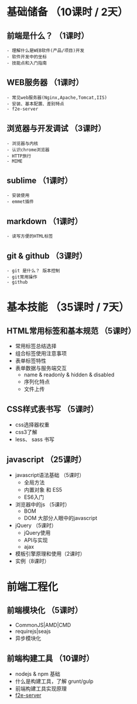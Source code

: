 
# 基础储备 （10课时 / 2天）

## 前端是什么？ （1课时）
	- 理解什么是WEB软件(产品/项目)开发
	- 软件开发中的坐标
	- 技能点和入门指南

## WEB服务器  （1课时）
	- 常见web服务器(Nginx,Apache,Tomcat,IIS)
	- 安装、基本配置、差别特点
	- f2e-server

## 浏览器与开发调试 （3课时）
	- 浏览器与内核
	- 认识chrome浏览器
	- HTTP旅行
	- MIME

## sublime  （1课时）
	- 安装使用
	- emmet插件

## markdown  （1课时）
	- 读写方便的HTML标签

## git & github	（3课时）
	- git 是什么？ 版本控制
	- git常用操作
	- github

# 基本技能 （35课时 / 7天）

## HTML常用标签和基本规范 （5课时）
- 常用标签总结选择
- 组合标签使用注意事项
- 表单标签特性
- 表单数据与服务端交互
	- name & readonly & hidden & disabled
	- 序列化特点
	- 文件上传

## CSS样式表书写   （5课时）
- css选择器权重
- css3了解
- less、 sass 书写

## javascript （25课时）
- javascript语法基础 （5课时）
	- 全局方法
	- 内置对象 和 ES5
	- ES6入门
- 浏览器中的js  （5课时）
	- BOM
	- DOM 大部分人眼中的javascript
- jQuery	（5课时）
	- jQuery使用
	- API与实现
	- ajax
- 模板引擎原理和使用（2课时）
- 实例（8课时）

# 前端工程化

## 前端模块化 （5课时）
- CommonJS|AMD|CMD
- requirejs|seajs
- 异步模块化

## 前端构建工具 （10课时）
- nodejs & npm 基础
- 什么是构建工具，了解 grunt/gulp
- 前端构建工具实现原理
- [f2e-server](http://f2e-server.com)

